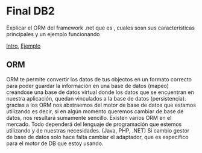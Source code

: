 # Final DB2

Explicar el ORM del framework .net que es , cuales sosn sus caracteristicas principales y un ejemplo funcionando

[Intro](https://www.youtube.com/watch?v=kBZjaabLUtk),
[Ejemplo](https://www.youtube.com/watch?v=cIZB1wNMPlY&t=230s)


## ORM

ORM te permite convertir los datos de tus objectos en un formato correcto para poder guardar la información en una base de datos (mapeo) creándose una base de datos virtual donde los datos que se encuentran en nuestra aplicación, quedan vinculados a la base de datos (persistencia).
gracias a los ORM nos abstraemos del motor de base de datos que estamos utilizando es decir, si en algún momento queremos cambiar de base de datos, nos resultará sumamente sencillo.
Existen varios ORM en el mercado. Todo dependerá del lenguaje de programación que estemos utilizando y de nuestras necesidades. (Java, PHP, .NET)
Si cambio gestor de base de datos solo hace falta cambiar el adaptador, que es especifico para el motor de DB que estoy usando.
